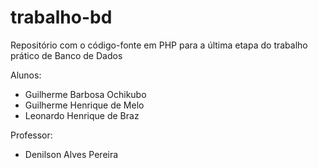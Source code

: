 # trabalho-bd

Repositório com o código-fonte em PHP para a última etapa do trabalho prático de Banco de Dados

Alunos: 
* Guilherme Barbosa Ochikubo
* Guilherme Henrique de Melo
* Leonardo Henrique de Braz

Professor:
* Denilson Alves Pereira

